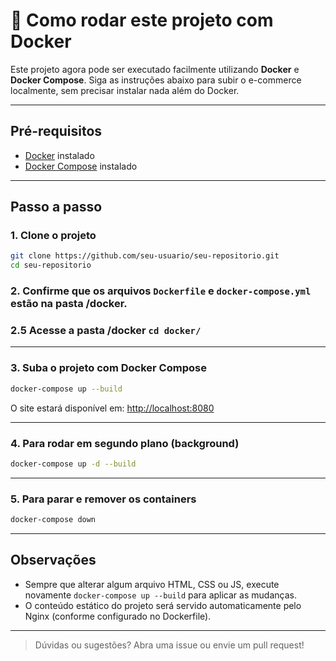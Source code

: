 # 🚀 Como rodar este projeto com Docker

Este projeto agora pode ser executado facilmente utilizando **Docker** e **Docker Compose**. Siga as instruções abaixo para subir o e-commerce localmente, sem precisar instalar nada além do Docker.

---

## Pré-requisitos

- [Docker](https://docs.docker.com/get-docker/) instalado
- [Docker Compose](https://docs.docker.com/compose/install/) instalado

---

## Passo a passo

### 1. Clone o projeto

```bash
git clone https://github.com/seu-usuario/seu-repositorio.git
cd seu-repositorio
```

### 2. Confirme que os arquivos `Dockerfile` e `docker-compose.yml` estão na pasta /docker.

### 2.5 Acesse a pasta /docker `cd docker/`

---

### 3. Suba o projeto com Docker Compose

```bash
docker-compose up --build
```

O site estará disponível em: [http://localhost:8080](http://localhost:8080)

---

### 4. Para rodar em segundo plano (background)

```bash
docker-compose up -d --build
```

---

### 5. Para parar e remover os containers

```bash
docker-compose down
```

---

## Observações

- Sempre que alterar algum arquivo HTML, CSS ou JS, execute novamente `docker-compose up --build` para aplicar as mudanças.
- O conteúdo estático do projeto será servido automaticamente pelo Nginx (conforme configurado no Dockerfile).

---

> Dúvidas ou sugestões? Abra uma issue ou envie um pull request!

